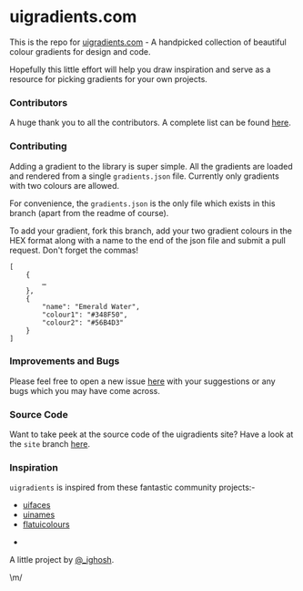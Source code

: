 # uigradients.com

This is the repo for [uigradients.com](http://uigradients.com) - A handpicked collection of beautiful colour gradients for design and code.

Hopefully this little effort will help you draw inspiration and serve as a resource for picking gradients for your own projects. 


### Contributors

A huge thank you to all the contributors. A complete list can be found [here](https://github.com/Ghosh/uiGradients/network/members).

### Contributing

Adding a gradient to the library is super simple. All the gradients are loaded and rendered from a single `gradients.json` file. Currently only gradients with two colours are allowed.

For convenience, the `gradients.json` is the only file which exists in this branch (apart from the readme of course).

To add your gradient, fork this branch, add your two gradient colours in the HEX format along with a name to the end of the json file and submit a pull request. Don't forget the commas!

    [
        {
    		…
     	},
     	{
      		"name": "Emerald Water",
      		"colour1": "#348F50",
      		"colour2": "#56B4D3"
     	}
    ]


### Improvements and Bugs

Please feel free to open a new issue [here](https://github.com/Ghosh/uiGradients/issues) with your suggestions or any bugs which you may have come across.


### Source Code

Want to take peek at the source code of the uigradients site? Have a look at the `site` branch [here](https://github.com/Ghosh/uiGradients/tree/site).


### Inspiration

`uigradients` is inspired from these fantastic community projects:-

* [uifaces](http://uifaces.com/)
* [uinames](http://uinames.com/)
* [flatuicolours](http://flatuicolors.com/)

-

A little project by [@_ighosh](http://twitter.com/_ighosh).

\m/
